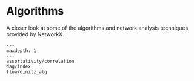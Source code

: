 

# Algorithms

A closer look at some of the algorithms and network analysis techniques
provided by NetworkX.

```{toctree}
---
maxdepth: 1
---
assortativity/correlation
dag/index
flow/dinitz_alg
```
